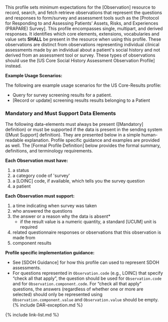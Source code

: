 
﻿This profile sets minimum expectations for the [Observation] resource to record, search, and fetch retrieve observations that represent the questions and responses to form/survey and assessment tools such as the [Protocol for Responding to and Assessing Patients’ Assets, Risks, and Experiences (PRAPARE) Survey]. This profile encompasses single, multipart, and derived responses.  It identifies which core elements, extensions, vocabularies and value sets **SHALL** be present in the resource when using this profile.  These observations are distinct from observations representing individual clinical assessments made by an individual about a patient's social history and not derived from an assessment tool or survey. These types of observations should use the [US Core Social History Assessment Observation Profile] instead.

**Example Usage Scenarios:**

The following are example usage scenarios for the US Core-Results profile:

-   Query for survey screening results for a patient.
-  [Record or update] screening results results belonging to a Patient

### Mandatory and Must Support Data Elements


The following data-elements must always be present ([Mandatory] definition) or must be supported if the data is present in the sending system ([Must Support] definition). They are presented below in a simple human-readable explanation.  Profile specific guidance and examples are provided as well.  The [Formal Profile Definition] below provides the  formal summary, definitions, and  terminology requirements.

**Each Observation must have:**

1. a status
1. a category code of 'survey'
1. a [LOINC] code, if available, which tells you the survey question
1. a patient

**Each Observation must support:**

1. a time indicating when survey was taken
1. who answered the questions
3. the answer or a reason why the data is absent*
   - if the result value is a numeric quantity, a standard [UCUM] unit is required
4. related questionnaire responses or observations that this observation is made from
5. component results

**Profile specific implementation guidance:**

- See [SDOH Guidance] for how this profile can used to represent SDOH assessments.
- For questions represented in `Observation.code` (e.g., LOINC) that specify “check all that apply”, the question should be used for `Observation.code` and for `Observation.component.code`. For “check all that apply” questions, the answers (regardless of whether one or more are selected) should only be represented using `Observation.component.value` and `Observation.value` should be empty.
{% include DAR-exception.md %}

{% include link-list.md %}
